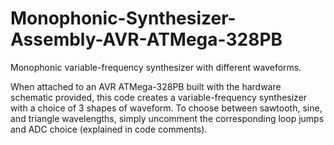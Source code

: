 # Monophonic-Synthesizer-Assembly-AVR-ATMega-328PB
Monophonic variable-frequency synthesizer with different waveforms. 

When attached to an AVR ATMega-328PB built with the hardware schematic provided, this code creates
a variable-frequency synthesizer with a choice of 3 shapes of waveform. To choose between sawtooth,
sine, and triangle wavelengths, simply uncomment the corresponding loop jumps and ADC choice (explained
in code comments). 
